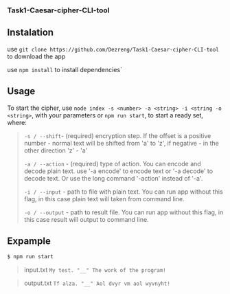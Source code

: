 ### Task1-Caesar-cipher-CLI-tool

## Instalation

use `git clone https://github.com/Dezreng/Task1-Caesar-cipher-CLI-tool` to download the app

use `npm install` to install dependencies` 



## Usage

To start the cipher, use `node index -s <number> -a <string> -i <string -o <string>`, with your parameters or `npm run start`, to start a ready set, 
where: 
  >`-s / --shift`- (required) encryption step. If the offset is a positive number - normal text will be shifted from 'a' to 'z', if negative - in the other direction 'z' - 'a'  
  >
  >`-a / --action` - (required) type of action. You can encode and decode plain text. use '-a encode' to encode text or '-a decode' to decode text. Or use the long command '-action' instead of '-a'.
  >
  >`-i / --input` - path to file with plain text. You can run app without this flag, in this case plain text will taken from command line.
  >
  >`-o / --output` - path to result file. You can run app without this flag, in this case result will output to command line.
  
  
  
  
## Expample


```bash
$ npm run start
```
> input.txt
> `My test. "__" The work of the program!`

> output.txt
> `Tf alza. "__" Aol dvyr vm aol wyvnyht!`